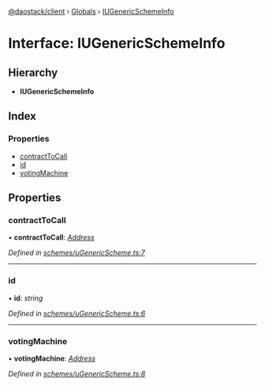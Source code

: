 [@daostack/client](../README.md) › [Globals](../globals.md) › [IUGenericSchemeInfo](iugenericschemeinfo.md)

# Interface: IUGenericSchemeInfo

## Hierarchy

* **IUGenericSchemeInfo**

## Index

### Properties

* [contractToCall](iugenericschemeinfo.md#contracttocall)
* [id](iugenericschemeinfo.md#id)
* [votingMachine](iugenericschemeinfo.md#votingmachine)

## Properties

###  contractToCall

• **contractToCall**: *[Address](../globals.md#address)*

*Defined in [schemes/uGenericScheme.ts:7](https://github.com/daostack/client/blob/84a7af3/src/schemes/uGenericScheme.ts#L7)*

___

###  id

• **id**: *string*

*Defined in [schemes/uGenericScheme.ts:6](https://github.com/daostack/client/blob/84a7af3/src/schemes/uGenericScheme.ts#L6)*

___

###  votingMachine

• **votingMachine**: *[Address](../globals.md#address)*

*Defined in [schemes/uGenericScheme.ts:8](https://github.com/daostack/client/blob/84a7af3/src/schemes/uGenericScheme.ts#L8)*

